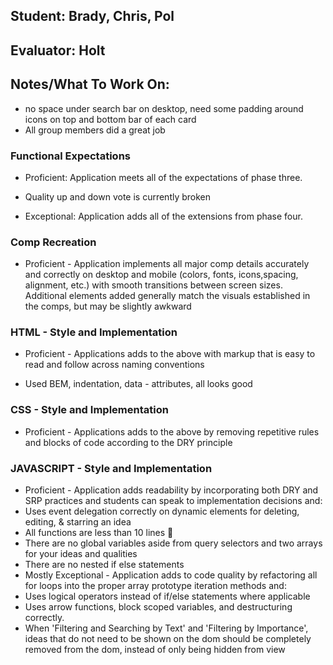 ## Student: Brady, Chris, Pol
## Evaluator: Holt
## Notes/What To Work On:
- no space under search bar on desktop, need some padding around icons on top and bottom bar of each card
- All group members did a great job

### Functional Expectations

*  Proficient: Application meets all of the expectations of phase three.
 - Quality up and down vote is currently broken
*  Exceptional: Application adds all of the extensions from phase four.

### Comp Recreation

*  Proficient - Application implements all major comp details accurately and correctly on desktop and mobile (colors, fonts, icons,spacing, alignment,  etc.) with smooth transitions between screen sizes. Additional elements added generally match the visuals established in the comps, but may be slightly awkward

### HTML - Style and Implementation

*  Proficient - Applications adds to the above with markup that is easy to read and follow across naming conventions
 - Used BEM, indentation, data - attributes, all looks good
 
### CSS - Style and Implementation

*  Proficient - Applications adds to the above by removing repetitive rules and blocks of code according to the DRY principle

### JAVASCRIPT - Style and Implementation

*  Proficient - Application adds readability by incorporating both DRY and SRP practices and students can speak to implementation decisions and:
  *  Uses event delegation correctly on dynamic elements for deleting, editing, & starring an idea
  *  All functions are less than 10 lines 🛑
  *  There are no global variables aside from query selectors and two arrays for your ideas and qualities
  *  There are no nested if else statements
*  Mostly Exceptional - Application adds to code quality by refactoring all for loops into the proper array prototype iteration methods and:
  *  Uses logical operators instead of if/else statements where applicable
  *  Uses arrow functions, block scoped variables, and destructuring correctly.
  *  When 'Filtering and Searching by Text' and 'Filtering by Importance', ideas that do not need to be shown on the dom should be completely removed from the dom, instead of only being hidden from view
